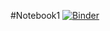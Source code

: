 #Notebook1
[![Binder](https://mybinder.org/badge_logo.svg)](https://mybinder.org/v2/gh/TrafalgarLeBG/Notebook1/HEAD)
